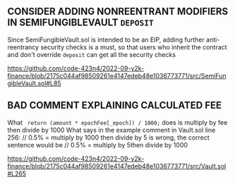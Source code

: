 ## CONSIDER ADDING NONREENTRANT MODIFIERS IN SEMIFUNGIBLEVAULT `DEPOSIT`
Since SemiFungibleVault.sol is intended to be an EIP, adding further anti-reentrancy security checks is a must, so that users who inherit the contract and don't override `deposit` can get all the security checks

https://github.com/code-423n4/2022-09-y2k-finance/blob/2175c044af98509261e4147edeb48e1036773771/src/SemiFungibleVault.sol#L85

## BAD COMMENT EXPLAINING CALCULATED FEE
What ` return (amount * epochFee[_epoch]) / 1000;` does is multiply by fee then divide by 1000 
What says in the example comment in Vault.sol line 256:  // 0.5% = multiply by 1000 then divide by 5 is wrong, the correct sentence would be // 0.5% = multiply by 5then divide by 1000

https://github.com/code-423n4/2022-09-y2k-finance/blob/2175c044af98509261e4147edeb48e1036773771/src/Vault.sol#L265 
